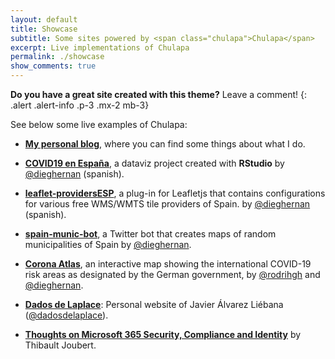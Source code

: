 ```yaml
---
layout: default
title: Showcase
subtitle: Some sites powered by <span class="chulapa">Chulapa</span>
excerpt: Live implementations of Chulapa
permalink: ./showcase
show_comments: true
---
```


**Do you have a great site created with this theme?** Leave a comment!
{: .alert .alert-info .p-3 .mx-2 mb-3}

See below some live examples of <span class="chulapa">Chulapa</span>:

- **[My personal blog](https://dieghernan.github.io/)**, where you can find some things about what I do.

- **[COVID19 en España](https://dieghernan.github.io/COVID19/)**, a dataviz project created with **RStudio** by [@dieghernan](https://github.com/dieghernan) (spanish). 

- **[leaflet-providersESP](https://dieghernan.github.io/leaflet-providersESP/)**, a plug-in for Leafletjs that contains configurations for various free WMS/WMTS tile providers of Spain. by [@dieghernan](https://github.com/dieghernan) (spanish). 

- **[spain-munic-bot](https://dieghernan.github.io/spain-munic-bot/)**, a Twitter bot that creates maps of random municipalities of Spain by [@dieghernan](https://github.com/dieghernan).

- **[Corona Atlas](https://corona-atlas.de/)**, an interactive map showing the international COVID-19 risk areas as designated by the German government, by [@rodrihgh](https://github.com/rodrihgh/) and [@dieghernan](https://github.com/dieghernan).

- **[Dados de Laplace](https://dadosdelaplace.github.io/)**: Personal website of Javier Álvarez Liébana ([@dadosdelaplace](https://github.com/dadosdelaplace)).

- **[Thoughts on Microsoft 365 Security, Compliance and Identity](https://www.thijoubert.com/)** by Thibault Joubert.


